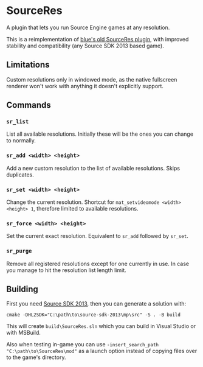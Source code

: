 # SourceRes

A plugin that lets you run Source Engine games at any resolution.

This is a reimplementation of [blue's old SourceRes plugin](https://github.com/MattMcNam/source-res),
with improved stability and compatibility (any Source SDK 2013 based game).

## Limitations

Custom resolutions only in windowed mode, as the native fullscreen renderer won't work with
anything it doesn't explicitly support.

## Commands

### `sr_list`
List all available resolutions. Initially these will be the ones you can change to normally.
### `sr_add <width> <height>`
Add a new custom resolution to the list of available resolutions. Skips duplicates.
### `sr_set <width> <height>`
Change the current resolution. Shortcut for `mat_setvideomode <width> <height> 1`,
therefore limited to available resolutions.
### `sr_force <width> <height>`
Set the current exact resolution. Equivalent to `sr_add` followed by `sr_set`.
### `sr_purge`
Remove all registered resolutions except for one currently in use.
In case you manage to hit the resolution list length limit.

## Building

First you need [Source SDK 2013](https://developer.valvesoftware.com/wiki/Source_SDK_2013),
then you can generate a solution with:
```
cmake -DHL2SDK="C:\path\to\source-sdk-2013\mp\src" -S . -B build
```
This will create `build\SourceRes.sln` which you can build in Visual Studio or with MSBuild.

Also when testing in-game you can use `-insert_search_path "C:\path\to\SourceRes\mod"`
as a launch option instead of copying files over to the game's directory.
